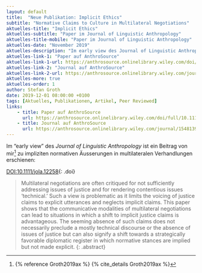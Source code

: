 ```yaml
---
layout: default
title:  "Neue Publikation: Implicit Ethics"
subtitle: "Normative Claims to Culture in Multilateral Negotiations"
aktuelles-title: "Implicit Ethics"
aktuelles-subtitle: "Paper im Journal of Linguistic Anthropology"
aktuelles-title-mobile: "Paper im Journal of Linguistic Anthropology"
aktuelles-date: "November 2019"
aktuelles-description: "Im early view des Journal of Linguistic Anthropology ist ein Beitrag von mir zu impliziten normativen Äusserungen in multilateralen Verhandlungen erschienen."
aktuelles-link-1: "Paper auf AnthroSource"
aktuelles-link-1-url: https://anthrosource.onlinelibrary.wiley.com/doi/full/10.1111/jola.12258
aktuelles-link-2: "Journal auf AnthroSource"
aktuelles-link-2-url: https://anthrosource.onlinelibrary.wiley.com/journal/15481395
aktuelles-more: true
aktuelles-order: 1
author: Stefan Groth
date: 2019-12-01 08:00:00 +0100
tags: [Aktuelles, Publikationen, Artikel, Peer Reviewed]
links:
    - title: Paper auf AnthroSource
      url: https://anthrosource.onlinelibrary.wiley.com/doi/full/10.1111/jola.12258
    - title: Journal auf AnthroSource
      url: https://anthrosource.onlinelibrary.wiley.com/journal/15481395
---
```

Im “early view” des *Journal of Linguistic Anthropology* ist ein Beitrag von mir[^1] zu impliziten normativen Äusserungen in multilateralen Verhandlungen erschienen:

[DOI:10.1111/jola.12258](https://doi.org/10.1111/jola.12258){: .doi}
> Multilateral negotiations are often critiqued for not sufficiently addressing issues of justice and for rendering contentious issues ‘technical.’ Such a view is problematic as it limits the voicing of justice claims to explicit utterances and neglects implicit claims. This paper shows that the communicative modalities of multilateral negotiations can lead to situations in which a shift to implicit justice claims is advantageous. The seeming absence of such claims does not necessarily preclude a mostly technical discourse or the absence of issues of justice but can also signify a shift towards a strategically favorable diplomatic register in which normative stances are implied but not made explicit.
{: .abstract}

[^1]: {% reference Groth2019ax %} {% cite_details Groth2019ax %}

